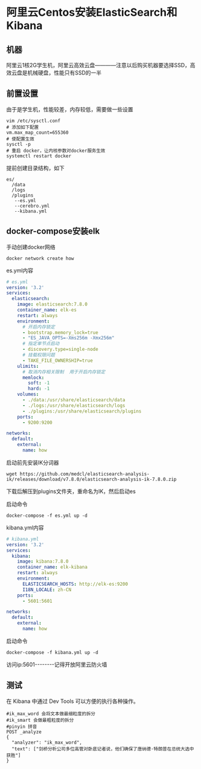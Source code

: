 # 阿里云Centos安装ElasticSearch和Kibana

## 机器

阿里云1核2G学生机，阿里云高效云盘————注意以后购买机器要选择SSD，高效云盘是机械硬盘，性能只有SSD的一半

## 前置设置

由于是学生机，性能较差，内存较低，需要做一些设置

```shell
vim /etc/sysctl.conf 
# 添加如下配置
vm.max_map_count=655360
# 使配置生效
sysctl -p
# 重启 docker，让内核参数对docker服务生效
systemctl restart docker
```

提前创建目录结构，如下
```shell
es/
  /data
  /logs
  /plugins
   --es.yml
   --cerebro.yml
   --kibana.yml
```

## docker-compose安装elk

手动创建docker网络
```shell
docker network create how
```

es.yml内容
```yml
# es.yml
version: '3.2'
services:
  elasticsearch:
    image: elasticsearch:7.8.0
    container_name: elk-es
    restart: always
    environment:
      # 开启内存锁定
      - bootstrap.memory_lock=true
      - "ES_JAVA_OPTS=-Xms256m -Xmx256m"
      # 指定单节点启动
      - discovery.type=single-node
      # 挂载权限问题
      - TAKE_FILE_OWNERSHIP=true
    ulimits:
      # 取消内存相关限制  用于开启内存锁定
      memlock:
        soft: -1
        hard: -1
    volumes:
      - ./data:/usr/share/elasticsearch/data
      - ./logs:/usr/share/elasticsearch/logs
      - ./plugins:/usr/share/elasticsearch/plugins
    ports:
      - 9200:9200

networks:
  default:
    external:
      name: how
```

启动前先安装IK分词器
```shell
wget https://github.com/medcl/elasticsearch-analysis-ik/releases/download/v7.8.0/elasticsearch-analysis-ik-7.8.0.zip
```
下载后解压到plugins文件夹，重命名为IK，然后启动es

启动命令
```shell
docker-compose -f es.yml up -d
```

kibana.yml内容
```yml
# kibana.yml
version: '3.2'
services:
  kibana:
    image: kibana:7.8.0
    container_name: elk-kibana
    restart: always
    environment:
      ELASTICSEARCH_HOSTS: http://elk-es:9200
      I18N_LOCALE: zh-CN
    ports:
      - 5601:5601

networks:
  default:
    external:
      name: how
```

启动命令
```shell
docker-compose -f kibana.yml up -d
```

访问ip:5601--------记得开放阿里云防火墙

## 测试

在 Kibana 中通过 Dev Tools 可以方便的执行各种操作。
```shell
#ik_max_word 会将文本做最细粒度的拆分
#ik_smart 会做最粗粒度的拆分
#pinyin 拼音
POST _analyze
{
  "analyzer": "ik_max_word",
  "text": ["剑桥分析公司多位高管对卧底记者说，他们确保了唐纳德·特朗普在总统大选中获胜"]
} 
```